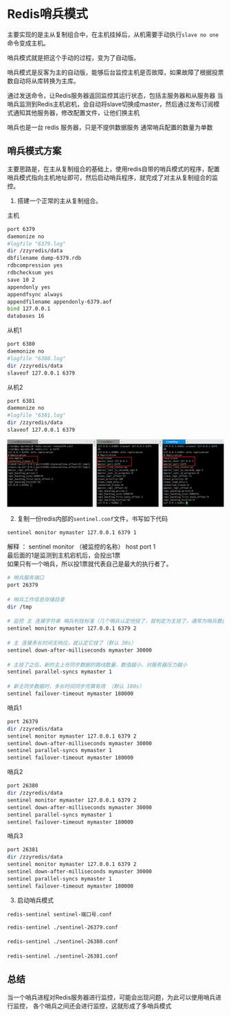 # Redis哨兵模式

主要实现的是主从复制组合中，在主机挂掉后，从机需要手动执行`slave no one`命令变成主机。

哨兵模式就是把这个手动的过程，变为了自动版。

哨兵模式是反客为主的自动版，能够后台监控主机是否故障，如果故障了根据投票数自动将从库转换为主库。

通过发送命令，让Redis服务器返回监控其运行状态，包括主服务器和从服务器
当哨兵监测到Redis主机宕机，会自动将slave切换成master，然后通过发布订阅模式通知其他服务器，修改配置文件，让他们换主机

哨兵也是一台 redis 服务器，只是不提供数据服务
通常哨兵配置的数量为单数

## 哨兵模式方案


主要思路是，在主从复制组合的基础上，使用redis自带的哨兵模式的程序，配置哨兵模式指向主机地址即可，然后启动哨兵程序，就完成了对主从复制组合的监控。

1. 搭建一个正常的主从复制组合。

主机
```bash 
port 6379
daemonize no
#logfile "6379.log"
dir /zzyredis/data
dbfilename dump-6379.rdb
rdbcompression yes
rdbchecksum yes
save 10 2
appendonly yes
appendfsync always
appendfilename appendonly-6379.aof
bind 127.0.0.1
databases 16
```
从机1
```bash 
port 6380
daemonize no
#logfile "6380.log"
dir /zzyredis/data
slaveof 127.0.0.1 6379
```
从机2
```bash 
port 6381
daemonize no
#logfile "6381.log"
dir /zzyredis/data
slaveof 127.0.0.1 6379
```
![主从复制组合][1]

2. 复制一份redis内部的`sentinel.conf`文件，书写如下代码
```bash 
sentinel monitor mymaster 127.0.0.1 6379 1
```

解释 ： sentinel  monitor （被监控的名称）  host  port    1    
 最后面的1是监测到主机宕机后，会投出1票  
 如果只有一个哨兵，所以投1票就代表自己是最大的执行者了。
   
```bash 
# 哨兵服务端口
port 26379
 
# 哨兵工作信息存储目录
dir /tmp
 
# 监控 主 连接字符串 哨兵判挂标准（几个哨兵认定他挂了，就判定为主挂了，通常为哨兵数量的一半加一）
sentinel monitor mymaster 127.0.0.1 6379 2
 
# 主 连接多长时间无响应，就认定它挂了（默认 30s）
sentinel down-after-milliseconds mymaster 30000
 
# 主挂了之后，新的主上任同步数据的路线数量，数值越小，对服务器压力越小
sentinel parallel-syncs mymaster 1
 
# 新主同步数据时，多长时间同步完算有效 （默认 180s）
sentinel failover-timeout mymaster 180000
``` 
哨兵1
```bash 
port 26379
dir /zzyredis/data
sentinel monitor mymaster 127.0.0.1 6379 2
sentinel down-after-milliseconds mymaster 30000
sentinel parallel-syncs mymaster 1
sentinel failover-timeout mymaster 180000
```
哨兵2
```bash 
port 26380
dir /zzyredis/data
sentinel monitor mymaster 127.0.0.1 6379 2
sentinel down-after-milliseconds mymaster 30000
sentinel parallel-syncs mymaster 1
sentinel failover-timeout mymaster 180000
```
哨兵3
```bash 
port 26381
dir /zzyredis/data
sentinel monitor mymaster 127.0.0.1 6379 2
sentinel down-after-milliseconds mymaster 30000
sentinel parallel-syncs mymaster 1
sentinel failover-timeout mymaster 180000
```


3. 启动哨兵模式

`redis-sentinel sentinel-端口号.conf`

```bash 
redis-sentinel ./sentinel-26379.conf
 
redis-sentinel ./sentinel-26380.conf
 
redis-sentinel ./sentinel-26381.conf
```

## 总结


当一个哨兵进程对Redis服务器进行监控，可能会出现问题，为此可以使用哨兵进行监控， 各个哨兵之间还会进行监控，这就形成了多哨兵模式

[1]: /images/redis/sentinel01.png


